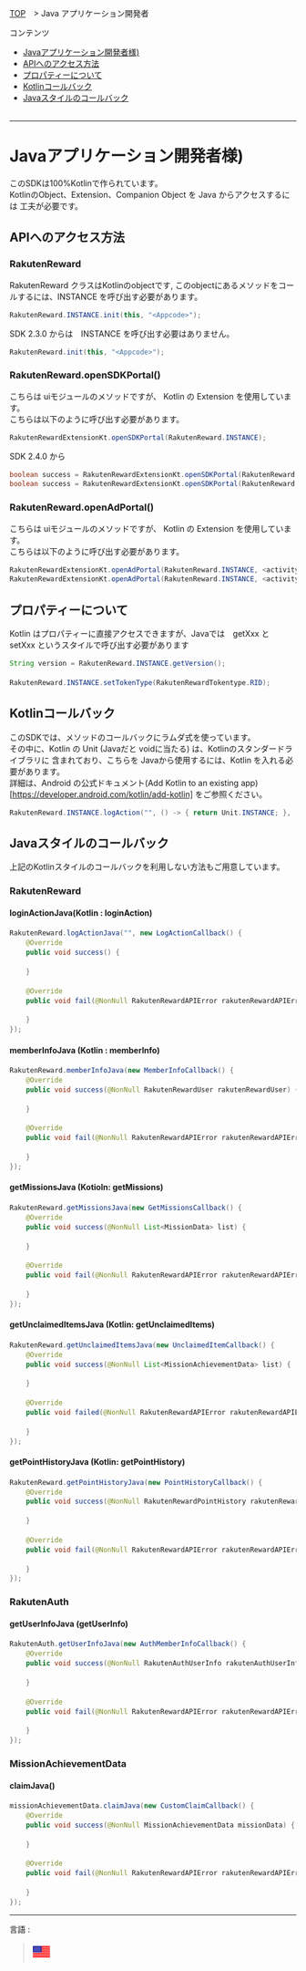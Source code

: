 [TOP](../README.md#top)　> Java アプリケーション開発者

コンテンツ
* [Javaアプリケーション開発者様)](#javaアプリケーション開発者様)<br>
* [APIへのアクセス方法](#APIへのアクセス方法)<br>
* [プロパティーについて](#プロパティーについて)<br/>
* [Kotlinコールバック](#Kotlinコールバック)<br/>
* [Javaスタイルのコールバック](#Javaスタイルのコールバック)<br><br>

---
# Javaアプリケーション開発者様)
このSDKは100%Kotlinで作られています。<br/>
KotlinのObject、Extension、Companion Object を Java からアクセスするには
工夫が必要です。<br/>

## APIへのアクセス方法
### RakutenReward
RakutenReward クラスはKotlinのobjectです, このobjectにあるメソッドをコールするには、INSTANCE を呼び出す必要があります。
```java
RakutenReward.INSTANCE.init(this, "<Appcode>");
```
SDK 2.3.0 からは　INSTANCE を呼び出す必要はありません。
```java
RakutenReward.init(this, "<Appcode>");
```

### RakutenReward.openSDKPortal()
こちらは uiモジュールのメソッドですが、 Kotlin の Extension を使用しています。<br/>
こちらは以下のように呼び出す必要があります。<br/>

```java
RakutenRewardExtensionKt.openSDKPortal(RakutenReward.INSTANCE);
```
SDK 2.4.0 から
```java
boolean success = RakutenRewardExtensionKt.openSDKPortal(RakutenReward.INSTANCE);
boolean success = RakutenRewardExtensionKt.openSDKPortal(RakutenReward.INSTANCE, <requestCcode>);
```

### RakutenReward.openAdPortal()
こちらは uiモジュールのメソッドですが、 Kotlin の Extension を使用しています。<br/>
こちらは以下のように呼び出す必要があります。<br/>

```java
RakutenRewardExtensionKt.openAdPortal(RakutenReward.INSTANCE, <activity context>);
RakutenRewardExtensionKt.openAdPortal(RakutenReward.INSTANCE, <activity context>, <request code>);
```

## プロパティーについて

Kotlin はプロパティーに直接アクセスできますが、Javaでは　getXxx と setXxx というスタイルで呼び出す必要があります<br/>

```java
String version = RakutenReward.INSTANCE.getVersion();

RakutenReward.INSTANCE.setTokenType(RakutenRewardTokentype.RID);
```

## Kotlinコールバック
このSDKでは、メソッドのコールバックにラムダ式を使っています。</br>
その中に、Kotlin の Unit (Javaだと voidに当たる) は、Kotlinのスタンダードライブラリに
含まれており、こちらを Javaから使用するには、Kotlin を入れる必要があります。<br/>
詳細は、Android の公式ドキュメント(Add Kotlin to an existing app)[https://developer.android.com/kotlin/add-kotlin] をご参照ください。<br/>

```java
RakutenReward.INSTANCE.logAction("", () -> { return Unit.INSTANCE; }, (RakutenRewardAPIError e) -> { return Unit.INSTANCE; });
```

## Javaスタイルのコールバック
上記のKotlinスタイルのコールバックを利用しない方法もご用意しています。<br/>

### RakutenReward
#### loginActionJava(Kotlin : loginAction)
```java
RakutenReward.logActionJava("", new LogActionCallback() {
    @Override
    public void success() {
        
    }

    @Override
    public void fail(@NonNull RakutenRewardAPIError rakutenRewardAPIError) {

    }
});
```

#### memberInfoJava (Kotlin : memberInfo)
```java
RakutenReward.memberInfoJava(new MemberInfoCallback() {
    @Override
    public void success(@NonNull RakutenRewardUser rakutenRewardUser) {
        
    }

    @Override
    public void fail(@NonNull RakutenRewardAPIError rakutenRewardAPIError) {

    }
});
```


#### getMissionsJava (Kotioln: getMissions)
```java
RakutenReward.getMissionsJava(new GetMissionsCallback() {
    @Override
    public void success(@NonNull List<MissionData> list) {
        
    }

    @Override
    public void fail(@NonNull RakutenRewardAPIError rakutenRewardAPIError) {

    }
});
```

#### getUnclaimedItemsJava (Kotlin: getUnclaimedItems)
```java
RakutenReward.getUnclaimedItemsJava(new UnclaimedItemCallback() {
    @Override
    public void success(@NonNull List<MissionAchievementData> list) {
        
    }

    @Override
    public void failed(@NonNull RakutenRewardAPIError rakutenRewardAPIError) {

    }
});
```

#### getPointHistoryJava (Kotlin: getPointHistory)
```java
RakutenReward.getPointHistoryJava(new PointHistoryCallback() {
    @Override
    public void success(@NonNull RakutenRewardPointHistory rakutenRewardPointHistory) {

    }

    @Override
    public void fail(@NonNull RakutenRewardAPIError rakutenRewardAPIError) {

    }
});
```

### RakutenAuth
#### getUserInfoJava (getUserInfo)
```java
RakutenAuth.getUserInfoJava(new AuthMemberInfoCallback() {
    @Override
    public void success(@NonNull RakutenAuthUserInfo rakutenAuthUserInfo) {
        
    }

    @Override
    public void fail(@NonNull RakutenRewardAPIError rakutenRewardAPIError) {

    }
});
```

### MissionAchievementData
#### claimJava()
```java
missionAchievementData.claimJava(new CustomClaimCallback() {
    @Override
    public void success(@NonNull MissionAchievementData missionData) {
        
    }

    @Override
    public void fail(@NonNull RakutenRewardAPIError rakutenRewardAPIError) {

    }    
});
```

---
言語 :
> [![en](../../lang/en.png)](../../java/README.md)